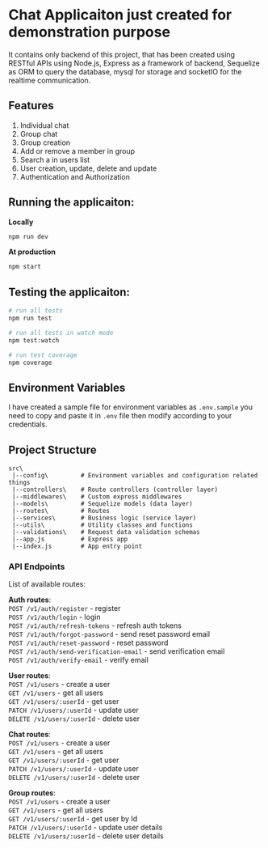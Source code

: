 # Chat Applicaiton just created for demonstration purpose

It contains only backend of this project, that has been created using RESTful APIs using Node.js, Express as a framework of backend, Sequelize as ORM to query the database, mysql for storage and socketIO for the realtime communication.



## Features

1. Individual chat
2. Group chat
3. Group creation
4. Add or remove a member in group
5. Search a in users list
6. User creation, update, delete and update
7. Authentication and Authorization


## Running the applicaiton:

**Locally**
```bash
npm run dev
```

**At production**

```bash
npm start
```

## Testing the applicaiton:

```bash
# run all tests
npm run test

# run all tests in watch mode
npm test:watch

# run test coverage
npm coverage
```

## Environment Variables

I have created a sample file for environment variables as `.env.sample` you need to copy and paste it in `.env` file then modify according to your credentials.

## Project Structure

```
src\
 |--config\         # Environment variables and configuration related things
 |--controllers\    # Route controllers (controller layer)
 |--middlewares\    # Custom express middlewares
 |--models\         # Sequelize models (data layer)
 |--routes\         # Routes
 |--services\       # Business logic (service layer)
 |--utils\          # Utility classes and functions
 |--validations\    # Request data validation schemas
 |--app.js          # Express app
 |--index.js        # App entry point
```
### API Endpoints

List of available routes:

**Auth routes**:\
`POST /v1/auth/register` - register\
`POST /v1/auth/login` - login\
`POST /v1/auth/refresh-tokens` - refresh auth tokens\
`POST /v1/auth/forgot-password` - send reset password email\
`POST /v1/auth/reset-password` - reset password\
`POST /v1/auth/send-verification-email` - send verification email\
`POST /v1/auth/verify-email` - verify email

**User routes**:\
`POST /v1/users` - create a user\
`GET /v1/users` - get all users\
`GET /v1/users/:userId` - get user\
`PATCH /v1/users/:userId` - update user\
`DELETE /v1/users/:userId` - delete user

**Chat routes**:\
`POST /v1/users` - create a user\
`GET /v1/users` - get all users\
`GET /v1/users/:userId` - get user\
`PATCH /v1/users/:userId` - update user\
`DELETE /v1/users/:userId` - delete user

**Group routes**:\
`POST /v1/users` - create a user\
`GET /v1/users` - get all users\
`GET /v1/users/:userId` - get user by Id\
`PATCH /v1/users/:userId` - update user details\
`DELETE /v1/users/:userId` - delete user details

